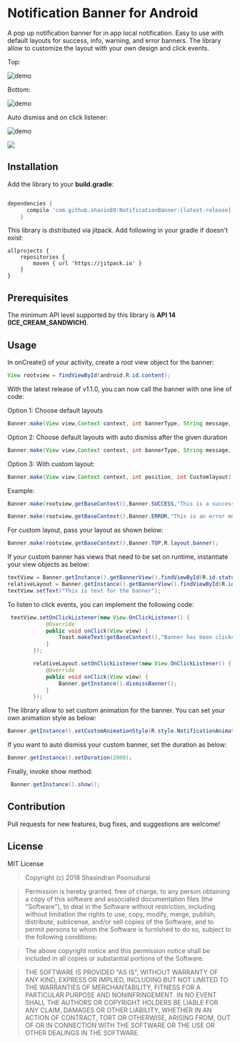 # Notification Banner for Android

A pop up notification banner for in app local notification. Easy to use with default layouts for success, info, warning, and error banners. The library allow to customize the layout with your own design and click events.

Top:

![demo](/art/demoTop.gif)

Bottom:

![demo](/art/demoBottom.gif) 

Auto dismiss and on click listener:

![demo](/art/demoAuto.gif)

[![](https://jitpack.io/v/shasin89/NotificationBanner.svg)](https://jitpack.io/#shasin89/NotificationBanner)


## Installation

Add the library to your **build.gradle**:

```gradle

dependencies {
      compile 'com.github.shasin89:NotificationBanner:{latest-release}'
    }
```
This library is distributed via jitpack. Add following in your gradle if doesn't exist:

```
allprojects {
    repositories {
        maven { url 'https://jitpack.io' }
    }
}
```

## Prerequisites

The minimum API level supported by this library is **API 14 (ICE_CREAM_SANDWICH)**.

## Usage

In onCreate() of your activity, create a root view object for the banner:

```java
View rootview = findViewById(android.R.id.content);
```

With the latest release of v1.1.0, you can now call the banner with one line of code:

Option 1: Choose default layouts
```java
Banner.make(View view,Context context, int bannerType, String message, int position);
```

Option 2: Choose default layouts with auto dismiss after the given duration
```java
Banner.make(View view,Context context, int bannerType, String message, int position, int duration);
```
Option 3: With custom layout:
```java
Banner.make(View view,Context context, int position, int Customlayout);
```

Example:
```java
Banner.make(rootview,getBaseContext(),Banner.SUCCESS,"This is a successful message",Banner.TOP).show();
```

```java
Banner.make(rootview,getBaseContext(),Banner.ERROR,"This is an error message",Banner.BOTTOM,2000).show();
```

For custom layout, pass your layout as shown below:
```java
Banner.make(rootview,getBaseContext(),Banner.TOP,R.layout.banner);
```

If your custom banner has views that need to be set on runtime, instantiate your view objects as below:
```java
textView = Banner.getInstance().getBannerView().findViewById(R.id.status_text);
relativeLayout = Banner.getInstance().getBannerView().findViewById(R.id.rlCancel);
textView.setText("This is text for the banner");
```

To listen to click events, you can implement the following code:
```java
 textView.setOnClickListener(new View.OnClickListener() {
            @Override
            public void onClick(View view) {
                Toast.makeText(getBaseContext(),"Banner has been clicked", Toast.LENGTH_LONG).show();
            }
        });

        relativeLayout.setOnClickListener(new View.OnClickListener() {
            @Override
            public void onClick(View view) {
                Banner.getInstance().dismissBanner();
            }
        });
```

The library allow to set custom animation for the banner. You can set your own animation style as below:
```java
Banner.getInstance().setCustomAnimationStyle(R.style.NotificationAnimationBottom);
```

If you want to auto dismiss your custom banner, set the duration as below:
```java
Banner.getInstance().setDuration(2000);
```

Finally, invoke show method:
```java
 Banner.getInstance().show();
```
## Contribution
Pull requests for new features, bug fixes, and suggestions are welcome!

## License

MIT License

> Copyright (c) 2018 Shasindran Poonudurai

> Permission is hereby granted, free of charge, to any person obtaining a copy
of this software and associated documentation files (the "Software"), to deal
in the Software without restriction, including without limitation the rights
to use, copy, modify, merge, publish, distribute, sublicense, and/or sell
copies of the Software, and to permit persons to whom the Software is
furnished to do so, subject to the following conditions:

> The above copyright notice and this permission notice shall be included in all
copies or substantial portions of the Software.

> THE SOFTWARE IS PROVIDED "AS IS", WITHOUT WARRANTY OF ANY KIND, EXPRESS OR
IMPLIED, INCLUDING BUT NOT LIMITED TO THE WARRANTIES OF MERCHANTABILITY,
FITNESS FOR A PARTICULAR PURPOSE AND NONINFRINGEMENT. IN NO EVENT SHALL THE
AUTHORS OR COPYRIGHT HOLDERS BE LIABLE FOR ANY CLAIM, DAMAGES OR OTHER
LIABILITY, WHETHER IN AN ACTION OF CONTRACT, TORT OR OTHERWISE, ARISING FROM,
OUT OF OR IN CONNECTION WITH THE SOFTWARE OR THE USE OR OTHER DEALINGS IN THE
SOFTWARE.


